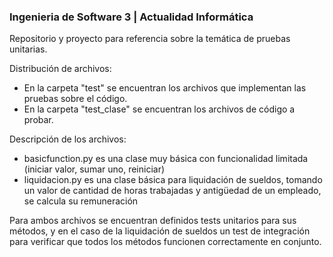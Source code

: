 ### Ingenieria de Software 3 | Actualidad Informática

Repositorio y proyecto para referencia sobre la temática de pruebas unitarias.

Distribución de archivos:

* En la carpeta "test" se encuentran los archivos que implementan las pruebas sobre el código.
* En la carpeta "test_clase" se encuentran los archivos de código a probar.

Descripción de los archivos:

* basicfunction.py es una clase muy básica con funcionalidad limitada (iniciar valor, sumar uno, reiniciar)
* liquidacion.py es una clase básica para liquidación de sueldos, tomando un valor de cantidad de horas trabajadas y antigüedad de un empleado, se calcula su remuneración

Para ambos archivos se encuentran definidos tests unitarios para sus métodos, y en el caso de la liquidación de sueldos un test de integración para verificar que todos los métodos funcionen correctamente en conjunto.

